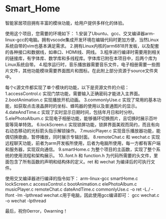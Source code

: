 # Smart_Home

智能家居项目拥有丰富的模块功能，给用户提供多样化的体验。

使用这个项目，您需要的环境如下：
1.安装了Ubuntu、gcc、交叉编译器arm-linux-gcc的电脑。拥有vscode集成开发环境在编辑代码时更加方便，当然Linux系统自带的vim也基本满足需求。
2.拥有Linux内核的arm6818开发板，以及配套的各种接口和数据线，如串口、HDMI线、网线。
3.程序进行编译时需要用到相关的链接库，有字体库、数学库和多线程库。字体库已附在本项目中，后两个库为Linux系统自带。
4.程序运行时，音乐播放器需要音乐文件，电子相册需要一些图片文件，其他功能模块需要界面图片和图标。在此附上部分资源于source文件夹中。

每个c源文件都实现了单个模块的功能，以下是资源文件的介绍：
1.accessControl.c 实现门禁功能，需要输入正确密码才能进入主界面。
2.bootAnimation.c 实现播放开机动画。
3.commonlyUse.c 实现了常用的基本功能，如获取点击液晶屏时的坐标、蜂鸣器的使用以及普通图片的显示。
4.dateAndTime.c 实现了实时显示日期时间，包括年月日和时分秒。
5.elePhotoAlbum.c 实现电子相册功能，能够循环切换图片，且切换时展示百叶窗等简单特效。
6.lockScreen.c 实现锁屏功能，锁屏界面美观而简约，而且有向右动态移动的光标箭头指示解锁操作。
7.musicPlayer.c 实现音乐播放器功能，能偶切换歌曲，暂停播放，同时展示专辑封面。
8.remoteChat.c 和 wechat.c 实现远程聊天功能，前者为arm开发板所使用，后者为电脑所使用，每一方都有客户端和服务器，实现双向通信。
9.smartHome.c 为整个项目的主函数，实现了整个系统的使用流程和架构展示。
10..font.h 和 function.h 为代码所需要的头文件，里面包含了所有函数的声明和结构体的定义。ret 和 wechat 为编译后的可执行文件。

使用交叉编译器进行编译的指令如下：
arm-linux-gcc smartHome.c lockScreen.c accessControl.c bootAnimation.c elePhotoAlbum.c musicPlayer.c remoteChat.c dateAndTime.c commonlyUse.c -o ret -L./ -lfont -lm -lpthread
wechat.c用于电脑，因此使用gcc编译即可：
gcc wechat.c -o wechat -lpthread

最后，祝你0error，0warning！
